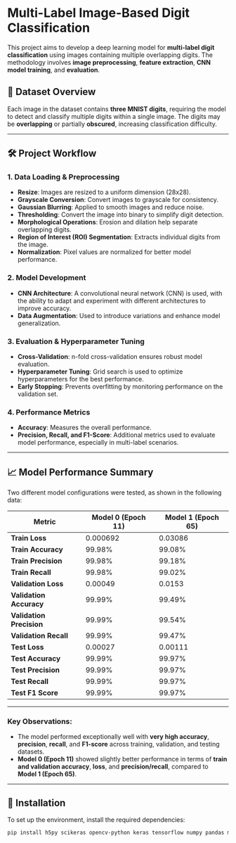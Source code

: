 # Multi-Label Image-Based Digit Classification

This project aims to develop a deep learning model for **multi-label digit classification** using images containing multiple overlapping digits. The methodology involves **image preprocessing**, **feature extraction**, **CNN model training**, and **evaluation**.

## 📂 Dataset Overview
Each image in the dataset contains **three MNIST digits**, requiring the model to detect and classify multiple digits within a single image. The digits may be **overlapping** or partially **obscured**, increasing classification difficulty.

---

## 🛠️ Project Workflow

### 1. **Data Loading & Preprocessing**
- **Resize**: Images are resized to a uniform dimension (28x28).
- **Grayscale Conversion**: Convert images to grayscale for consistency.
- **Gaussian Blurring**: Applied to smooth images and reduce noise.
- **Thresholding**: Convert the image into binary to simplify digit detection.
- **Morphological Operations**: Erosion and dilation help separate overlapping digits.
- **Region of Interest (ROI) Segmentation**: Extracts individual digits from the image.
- **Normalization**: Pixel values are normalized for better model performance.

### 2. **Model Development**
- **CNN Architecture**: A convolutional neural network (CNN) is used, with the ability to adapt and experiment with different architectures to improve accuracy.
- **Data Augmentation**: Used to introduce variations and enhance model generalization.

### 3. **Evaluation & Hyperparameter Tuning**
- **Cross-Validation**: n-fold cross-validation ensures robust model evaluation.
- **Hyperparameter Tuning**: Grid search is used to optimize hyperparameters for the best performance.
- **Early Stopping**: Prevents overfitting by monitoring performance on the validation set.

### 4. **Performance Metrics**
- **Accuracy**: Measures the overall performance.
- **Precision, Recall, and F1-Score**: Additional metrics used to evaluate model performance, especially in multi-label scenarios.

---

## 📈 Model Performance Summary

Two different model configurations were tested, as shown in the following data:

| **Metric**              | **Model 0 (Epoch 11)**          | **Model 1 (Epoch 65)**          |
|-------------------------|---------------------------------|---------------------------------|
| **Train Loss**           | 0.000692                        | 0.03086                         |
| **Train Accuracy**       | 99.98%                          | 99.08%                          |
| **Train Precision**      | 99.98%                          | 99.18%                          |
| **Train Recall**         | 99.98%                          | 99.02%                          |
| **Validation Loss**      | 0.00049                         | 0.0153                          |
| **Validation Accuracy**  | 99.99%                          | 99.49%                          |
| **Validation Precision** | 99.99%                          | 99.54%                          |
| **Validation Recall**    | 99.99%                          | 99.47%                          |
| **Test Loss**            | 0.00027                         | 0.00111                         |
| **Test Accuracy**        | 99.99%                          | 99.97%                          |
| **Test Precision**       | 99.99%                          | 99.97%                          |
| **Test Recall**          | 99.99%                          | 99.97%                          |
| **Test F1 Score**        | 99.99%                          | 99.97%                          |

---

### Key Observations:
- The model performed exceptionally well with **very high accuracy**, **precision**, **recall**, and **F1-score** across training, validation, and testing datasets.
- **Model 0 (Epoch 11)** showed slightly better performance in terms of **train and validation accuracy**, **loss**, and **precision/recall**, compared to **Model 1 (Epoch 65)**.

---

## 🔧 Installation

To set up the environment, install the required dependencies:

```bash
pip install h5py scikeras opencv-python keras tensorflow numpy pandas matplotlib seaborn scikit-learn
